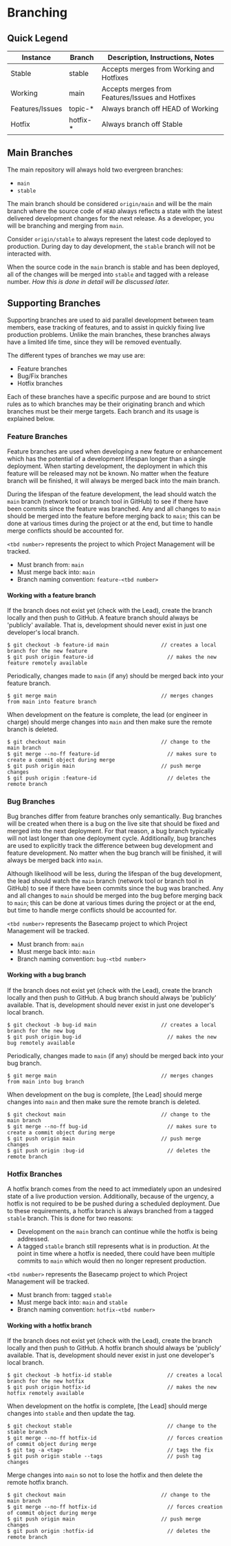 # Branching

## Quick Legend

<table>
  <thead>
    <tr>
      <th>Instance</th>
      <th>Branch</th>
      <th>Description, Instructions, Notes</th>
    </tr>
  </thead>
  <tbody>
    <tr>
      <td>Stable</td>
      <td>stable</td>
      <td>Accepts merges from Working and Hotfixes</td>
    </tr>
    <tr>
      <td>Working</td>
      <td>main</td>
      <td>Accepts merges from Features/Issues and Hotfixes</td>
    </tr>
    <tr>
      <td>Features/Issues</td>
      <td>topic-*</td>
      <td>Always branch off HEAD of Working</td>
    </tr>
    <tr>
      <td>Hotfix</td>
      <td>hotfix-*</td>
      <td>Always branch off Stable</td>
    </tr>
  </tbody>
</table>

## Main Branches

The main repository will always hold two evergreen branches:

* `main`
* `stable`

The main branch should be considered `origin/main` and will be the main branch where the source code of `HEAD` always reflects a state with the latest delivered development changes for the next release. As a developer, you will be branching and merging from `main`.

Consider `origin/stable` to always represent the latest code deployed to production. During day to day development, the `stable` branch will not be interacted with.

When the source code in the `main` branch is stable and has been deployed, all of the changes will be merged into `stable` and tagged with a release number. *How this is done in detail will be discussed later.*

## Supporting Branches

Supporting branches are used to aid parallel development between team members, ease tracking of features, and to assist in quickly fixing live production problems. Unlike the main branches, these branches always have a limited life time, since they will be removed eventually.

The different types of branches we may use are:

* Feature branches
* Bug/Fix branches
* Hotfix branches

Each of these branches have a specific purpose and are bound to strict rules as to which branches may be their originating branch and which branches must be their merge targets. Each branch and its usage is explained below.

### Feature Branches

Feature branches are used when developing a new feature or enhancement which has the potential of a development lifespan longer than a single deployment. When starting development, the deployment in which this feature will be released may not be known. No matter when the feature branch will be finished, it will always be merged back into the main branch.

During the lifespan of the feature development, the lead should watch the `main` branch (network tool or branch tool in GitHub) to see if there have been commits since the feature was branched. Any and all changes to `main` should be merged into the feature before merging back to `main`; this can be done at various times during the project or at the end, but time to handle merge conflicts should be accounted for.

`<tbd number>` represents the project to which Project Management will be tracked.

* Must branch from: `main`
* Must merge back into: `main`
* Branch naming convention: `feature-<tbd number>`

#### Working with a feature branch

If the branch does not exist yet (check with the Lead), create the branch locally and then push to GitHub. A feature branch should always be 'publicly' available. That is, development should never exist in just one developer's local branch.

```
$ git checkout -b feature-id main                 // creates a local branch for the new feature
$ git push origin feature-id                        // makes the new feature remotely available
```

Periodically, changes made to `main` (if any) should be merged back into your feature branch.

```
$ git merge main                                  // merges changes from main into feature branch
```

When development on the feature is complete, the lead (or engineer in charge) should merge changes into `main` and then make sure the remote branch is deleted.

```
$ git checkout main                               // change to the main branch  
$ git merge --no-ff feature-id                      // makes sure to create a commit object during merge
$ git push origin main                            // push merge changes
$ git push origin :feature-id                       // deletes the remote branch
```

### Bug Branches

Bug branches differ from feature branches only semantically. Bug branches will be created when there is a bug on the live site that should be fixed and merged into the next deployment. For that reason, a bug branch typically will not last longer than one deployment cycle. Additionally, bug branches are used to explicitly track the difference between bug development and feature development. No matter when the bug branch will be finished, it will always be merged back into `main`.

Although likelihood will be less, during the lifespan of the bug development, the lead should watch the `main` branch (network tool or branch tool in GitHub) to see if there have been commits since the bug was branched. Any and all changes to `main` should be merged into the bug before merging back to `main`; this can be done at various times during the project or at the end, but time to handle merge conflicts should be accounted for.

`<tbd number>` represents the Basecamp project to which Project Management will be tracked. 

* Must branch from: `main`
* Must merge back into: `main`
* Branch naming convention: `bug-<tbd number>`

#### Working with a bug branch

If the branch does not exist yet (check with the Lead), create the branch locally and then push to GitHub. A bug branch should always be 'publicly' available. That is, development should never exist in just one developer's local branch.

```
$ git checkout -b bug-id main                     // creates a local branch for the new bug
$ git push origin bug-id                            // makes the new bug remotely available
```

Periodically, changes made to `main` (if any) should be merged back into your bug branch.

```
$ git merge main                                  // merges changes from main into bug branch
```

When development on the bug is complete, [the Lead] should merge changes into `main` and then make sure the remote branch is deleted.

```
$ git checkout main                               // change to the main branch  
$ git merge --no-ff bug-id                          // makes sure to create a commit object during merge
$ git push origin main                            // push merge changes
$ git push origin :bug-id                           // deletes the remote branch
```

### Hotfix Branches

A hotfix branch comes from the need to act immediately upon an undesired state of a live production version. Additionally, because of the urgency, a hotfix is not required to be be pushed during a scheduled deployment. Due to these requirements, a hotfix branch is always branched from a tagged `stable` branch. This is done for two reasons:

* Development on the `main` branch can continue while the hotfix is being addressed.
* A tagged `stable` branch still represents what is in production. At the point in time where a hotfix is needed, there could have been multiple commits to `main` which would then no longer represent production.

`<tbd number>` represents the Basecamp project to which Project Management will be tracked. 

* Must branch from: tagged `stable`
* Must merge back into: `main` and `stable`
* Branch naming convention: `hotfix-<tbd number>`

#### Working with a hotfix branch

If the branch does not exist yet (check with the Lead), create the branch locally and then push to GitHub. A hotfix branch should always be 'publicly' available. That is, development should never exist in just one developer's local branch.

```
$ git checkout -b hotfix-id stable                  // creates a local branch for the new hotfix
$ git push origin hotfix-id                         // makes the new hotfix remotely available
```

When development on the hotfix is complete, [the Lead] should merge changes into `stable` and then update the tag.

```
$ git checkout stable                               // change to the stable branch
$ git merge --no-ff hotfix-id                       // forces creation of commit object during merge
$ git tag -a <tag>                                  // tags the fix
$ git push origin stable --tags                     // push tag changes
```

Merge changes into `main` so not to lose the hotfix and then delete the remote hotfix branch.

```
$ git checkout main                               // change to the main branch
$ git merge --no-ff hotfix-id                       // forces creation of commit object during merge
$ git push origin main                            // push merge changes
$ git push origin :hotfix-id                        // deletes the remote branch
```